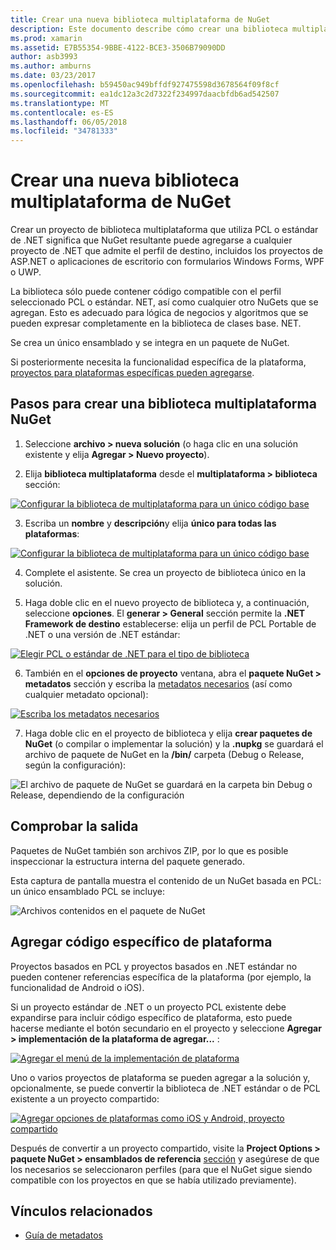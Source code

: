 ```yaml
---
title: Crear una nueva biblioteca multiplataforma de NuGet
description: Este documento describe cómo crear una biblioteca multiplataforma para su uso con NuGet. Esta técnica es ideal para la lógica de negocios y algoritmos que se pueden expresar completamente en la biblioteca de clases de Base de .NET y, por tanto, se ejecutarán en todas las plataformas de destino sin código específico de la plataforma.
ms.prod: xamarin
ms.assetid: E7B55354-9BBE-4122-BCE3-3506B79090DD
author: asb3993
ms.author: amburns
ms.date: 03/23/2017
ms.openlocfilehash: b59450ac949bffdf927475598d3678564f09f8cf
ms.sourcegitcommit: ea1dc12a3c2d7322f234997daacbfdb6ad542507
ms.translationtype: MT
ms.contentlocale: es-ES
ms.lasthandoff: 06/05/2018
ms.locfileid: "34781333"
---
```

# <a name="creating-a-new-multiplatform-library-for-nuget"></a>Crear una nueva biblioteca multiplataforma de NuGet

Crear un proyecto de biblioteca multiplataforma que utiliza PCL o estándar de .NET significa que NuGet resultante puede agregarse a cualquier proyecto de .NET que admite el perfil de destino, incluidos los proyectos de ASP.NET o aplicaciones de escritorio con formularios Windows Forms, WPF o UWP.

La biblioteca sólo puede contener código compatible con el perfil seleccionado PCL o estándar. NET, así como cualquier otro NuGets que se agregan.
Esto es adecuado para lógica de negocios y algoritmos que se pueden expresar completamente en la biblioteca de clases base. NET.

Se crea un único ensamblado y se integra en un paquete de NuGet.

Si posteriormente necesita la funcionalidad específica de la plataforma, [proyectos para plataformas específicas pueden agregarse](#add-platforms).

## <a name="steps-to-create-a-multiplatform-library-nuget"></a>Pasos para crear una biblioteca multiplataforma NuGet

1. Seleccione **archivo > nueva solución** (o haga clic en una solución existente y elija **Agregar > Nuevo proyecto**).

2. Elija **biblioteca multiplataforma** desde el **multiplataforma > biblioteca** sección:

  [![](single-codebase-images/mulitplatform-library-sml.png "Configurar la biblioteca de multiplataforma para un único código base")](single-codebase-images/mulitplatform-library.png#lightbox)

3. Escriba un **nombre** y **descripción**y elija **único para todas las plataformas**:

  [![](single-codebase-images/single-configure-sml.png "Configurar la biblioteca de multiplataforma para un único código base")](single-codebase-images/single-configure.png#lightbox)

4. Complete el asistente. Se crea un proyecto de biblioteca único en la solución.

5. Haga doble clic en el nuevo proyecto de biblioteca y, a continuación, seleccione **opciones**. El **generar > General** sección permite la **.NET Framework de destino** establecerse: elija un perfil de PCL Portable de .NET o una versión de .NET estándar:

  [![](single-codebase-images/single-choose-type-sml.png "Elegir PCL o estándar de .NET para el tipo de biblioteca")](single-codebase-images/single-choose-type.png#lightbox)

6. También en el **opciones de proyecto** ventana, abra el **paquete NuGet > metadatos** sección y escriba la [metadatos necesarios](~/cross-platform/app-fundamentals/nuget-multiplatform-libraries/metadata.md) (así como cualquier metadato opcional):

  [![](single-codebase-images/single-metadata-sml.png "Escriba los metadatos necesarios")](single-codebase-images/single-metadata.png#lightbox)

7. Haga doble clic en el proyecto de biblioteca y elija **crear paquetes de NuGet** (o compilar o implementar la solución) y la **.nupkg** se guardará el archivo de paquete de NuGet en la **/bin/** carpeta (Debug o Release, según la configuración):

  ![](single-codebase-images/create-nuget-package.png "El archivo de paquete de NuGet se guardará en la carpeta bin Debug o Release, dependiendo de la configuración")


## <a name="verifying-the-output"></a>Comprobar la salida

Paquetes de NuGet también son archivos ZIP, por lo que es posible inspeccionar la estructura interna del paquete generado.

Esta captura de pantalla muestra el contenido de un NuGet basada en PCL: un único ensamblado PCL se incluye:

![](single-codebase-images/nuget-output.png "Archivos contenidos en el paquete de NuGet")

<a name="add-platforms" />

## <a name="adding-platform-specific-code"></a>Agregar código específico de plataforma

Proyectos basados en PCL y proyectos basados en .NET estándar no pueden contener referencias específica de la plataforma (por ejemplo, la funcionalidad de Android o iOS).

Si un proyecto estándar de .NET o un proyecto PCL existente debe expandirse para incluir código específico de plataforma, esto puede hacerse mediante el botón secundario en el proyecto y seleccione **Agregar > implementación de la plataforma de agregar...** :

[![](single-codebase-images/add-later-sml.png "Agregar el menú de la implementación de plataforma")](single-codebase-images/add-later.png#lightbox)

Uno o varios proyectos de plataforma se pueden agregar a la solución y, opcionalmente, se puede convertir la biblioteca de .NET estándar o de PCL existente a un proyecto compartido:

[![](single-codebase-images/add-later-platforms-sml.png "Agregar opciones de plataformas como iOS y Android, proyecto compartido")](single-codebase-images/add-later-platforms-sml.png#lightbox)

Después de convertir a un proyecto compartido, visite la **Project Options > paquete NuGet > ensamblados de referencia**
[sección](~/cross-platform/app-fundamentals/nuget-multiplatform-libraries/platform-specific.md) y asegúrese de que los necesarios se seleccionaron perfiles (para que el NuGet sigue siendo compatible con los proyectos en que se había utilizado previamente).


## <a name="related-links"></a>Vínculos relacionados

- [Guía de metadatos](~/cross-platform/app-fundamentals/nuget-multiplatform-libraries/metadata.md)

